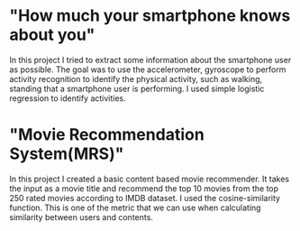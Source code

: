 # "How much your smartphone knows about you"
In this project I tried to extract some information about the smartphone user as possible. The goal was to use the accelerometer, gyroscope to perform activity recognition to identify the physical activity, such as walking, standing that a smartphone user is performing. I used simple logistic regression to identify activities.

# "Movie Recommendation System(MRS)"
In this project I created a basic content based movie recommender. It takes the input as a movie title and recommend the top 10 movies from the top 250 rated movies according to IMDB dataset. I used the cosine-similarity function. This is one of the metric that we can use when calculating similarity between users and contents.
